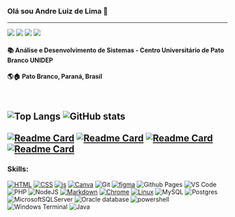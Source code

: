 ### Olá sou Andre Luiz de Lima 🖖 
---
<a href="https://www.instagram.com/andreluizpbbr/" target="_blank"><img src="https://img.shields.io/badge/-Instagram-%23E4405F?style=for-the-badge&logo=instagram&logoColor=white" target="_blank"></a>
<a href = "https://wa.me/5546999131085"><img src="https://img.shields.io/badge/WhatsApp-25D366?style=for-the-badge&logo=whatsapp&logoColor=white" target="_blank"></a>
<a href = "mailto:andreluizjp2015@gmail.com"><img src="https://img.shields.io/badge/Gmail-D14836?style=for-the-badge&logo=gmail&logoColor=white" target="_blank"></a>
<a href = "https://www.linkedin.com/in/andre-luiz-de-lima-60877a220"><img src="https://img.shields.io/badge/LinkedIn-0077B5?style=for-the-badge&logo=linkedin&logoColor=white" target="_blank"></a>


#### 📚 Análise  e Desenvolvimento de Sistemas - Centro Universitário de Pato Branco UNIDEP

#### 🌎🏠 Pato Branco, Paraná, Brasil 



<br>

![Top Langs](https://github-readme-stats.vercel.app/api/top-langs/?username=AndreLuizdeLima&layout=compact&locale=pt-br)
![GitHub stats](https://github-readme-stats.vercel.app/api?username=AndreLuizdeLima&show_icons=true&locale=pt-br)  
<br>
[![Readme Card](https://github-readme-stats.vercel.app/api/pin/?username=AndreLuizdeLima&repo=quimicaaocubo)](https://github.com/AndreLuizdeLima/quimicaaocubo)
[![Readme Card](https://github-readme-stats.vercel.app/api/pin/?username=AndreLuizdeLima&repo=Exemplos_de_Scritps_Powershell_e_Bat)](https://github.com/AndreLuizdeLima/Exemplos_de_Scritps_Powershell_e_Bat)
[![Readme Card](https://github-readme-stats.vercel.app/api/pin/?username=AndreLuizdeLima&repo=win_key_disable)](https://github.com/AndreLuizdeLima/win_key_disable)
[![Readme Card](https://github-readme-stats.vercel.app/api/pin/?username=AndreLuizdeLima&repo=script_wifi_connecter)](https://github.com/AndreLuizdeLima/script_wifi_connecter)
---
### Skills:

[![HTML](https://img.shields.io/badge/HTML5-E34F26?style=for-the-badge&logo=html5&logoColor=white)]()
[![CSS](https://img.shields.io/badge/CSS3-1572B6?style=for-the-badge&logo=css3&logoColor=white)]()
[![js](https://img.shields.io/badge/JavaScript-F7DF1E?style=for-the-badge&logo=javascript&logoColor=white)]()
[![Canva](https://img.shields.io/badge/Canva-%2300C4CC.svg?&style=for-the-badge&logo=Canva&logoColor=white)]()
![Git](https://img.shields.io/badge/git-%23F05033.svg?style=for-the-badge&logo=git&logoColor=white)
[![figma](https://img.shields.io/badge/Figma-F24E1E?style=for-the-badge&logo=figma&logoColor=white)]()
![Github Pages](https://img.shields.io/badge/github%20pages-121013?style=for-the-badge&logo=github&logoColor=white)
![VS Code](https://img.shields.io/badge/Visual_Studio_Code-0078D4?style=for-the-badge&logo=visual%20studio%20code&logoColor=white)
![PHP](https://img.shields.io/badge/php-%23777BB4.svg?style=for-the-badge&logo=php&logoColor=white)
![NodeJS](https://img.shields.io/badge/node.js-6DA55F?style=for-the-badge&logo=node.js&logoColor=white)
[![Markdown](https://img.shields.io/badge/Markdown-000000?style=for-the-badge&logo=markdown&logoColor=white)]()
[![Chrome](https://img.shields.io/badge/Google_chrome-4285F4?style=for-the-badge&logo=Google-chrome&logoColor=white)]()
[![Linux](https://img.shields.io/badge/Linux-FCC624?style=for-the-badge&logo=linux&logoColor=black)]() 
![MySQL](https://img.shields.io/badge/mysql-%2300000f.svg?style=for-the-badge&logo=mysql&logoColor=white) 
![Postgres](https://img.shields.io/badge/postgres-%23316192.svg?style=for-the-badge&logo=postgresql&logoColor=white)
![MicrosoftSQLServer](https://img.shields.io/badge/Microsoft%20SQL%20Server-CC2927?style=for-the-badge&logo=microsoft%20sql%20server&logoColor=white)
![Oracle database](https://img.shields.io/badge/Oracle-F80000?style=for-the-badge&logo=Oracle&logoColor=white)
![powershell](https://img.shields.io/badge/powershell-5391FE?style=for-the-badge&logo=powershell&logoColor=white)
![Windows Terminal](https://img.shields.io/badge/Windows%20Terminal-%234D4D4D.svg?style=for-the-badge&logo=windows-terminal&logoColor=white)
![Java](https://img.shields.io/badge/Java-ED8B00?style=for-the-badge&logo=openjdk&logoColor=black)
